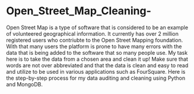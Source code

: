 # Open_Street_Map_Cleaning-
Open Street Map is a type of software that is considered to be an example of volunteered geographical information. It currently has over 2 million registered users who contriubte to the Open Street Mapping foundation. With that many users the platform is prone to have many errors with the data that is being added to the software that so many people use. My task here is to take the data from a chosen area and clean it up! Make sure that words are not over abbreviated and that the data is clean and easy to read and utilize to be used in various applications such as FourSquare. Here is the step-by-step process for my data auditing and cleaning using Python and MongoDB. 


